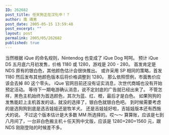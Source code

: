 ```yaml
---
ID: 262682
post_title: 任天狗正在汉化中！？
author: 南 靖男
post_date: 2005-05-15 13:59:48
post_excerpt: ""
layout: post
permalink: 2005/05/262682
published: true
---
```

当然根据 iQue 的命名规则，Nintendog 也变成了 iQue Dog 呵呵。
预计 iQue DS 五月底六月初发售，价格 1180 或 1280，游戏是 200 - 280。
首发肯定是 NDS 原有的银白色，其他颜色估计会很快推出。
或许采用 SP 相同的策略，首发 1180 然后发布其他颜色版本后将价格调整到 1280。
那么依照惯例，市面售价应该会去掉 80 这个零头。
iQue 官网目前还没有证实消息，次世代商城也没有开始预定活动。
等待下一期电游确认消息，说不定封底的广告就已经出来了。
不管怎样，黑色主机始终为首选颜色，其次为蓝、红、橙，最后才是白色。
如果狗狗的发售能赶上主机首发的话，就没的选择了，银白色就银白色吧。
到时候需要考虑的是选狗狗到底是选吉娃娃还是牧羊犬。
还是吉娃娃好啦，吉娃娃版本还有西施犬的说。
不过这个版本估计是大多数 MM 所选择的。哎～～
算算账，应该是七到八月间了，一台非白色搬主机＋任天狗中文版，应该是 1280+280=1560 元，跟 NDS 刚刚登陆的时候差不多。